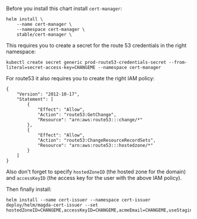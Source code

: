 Before you install this chart install `cert-manager`:

```
helm install \
    --name cert-manager \
    --namespace cert-manager \
    stable/cert-manager \
```

This requires you to create a secret for the route 53 credentials in the right namespace:

```
kubectl create secret generic prod-route53-credentials-secret --from-literal=secret-access-key=CHANGEME --namespace cert-manager
```

For route53 it also requires you to create the right IAM policy:

```
{
    "Version": "2012-10-17",
    "Statement": [
        {
            "Effect": "Allow",
            "Action": "route53:GetChange",
            "Resource": "arn:aws:route53:::change/*"
        },
        {
            "Effect": "Allow",
            "Action": "route53:ChangeResourceRecordSets",
            "Resource": "arn:aws:route53:::hostedzone/*"
        }
    ]
}
```

Also don't forget to specify `hostedZoneID` (the hosted zone for the domain) and `accessKeyID` (the access key for the user with the above IAM policy).

Then finally install:

```
helm install --name cert-issuer --namespace cert-issuer deploy/helm/magda-cert-issuer --set hostedZoneID=CHANGEME,accessKeyID=CHANGEME,acmeEmail=CHANGEME,useStaging=SHOULDIUSESTAGING
```
